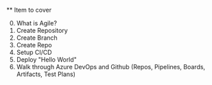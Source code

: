 ** Item to cover

0. What is Agile?
1. Create Repository
2. Create Branch
3. Create Repo
4. Setup CI/CD
5. Deploy "Hello World"
6. Walk through Azure DevOps and Github (Repos, Pipelines, Boards, Artifacts, Test Plans)
